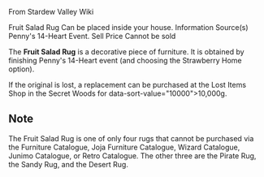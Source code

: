 From Stardew Valley Wiki

Fruit Salad Rug Can be placed inside your house. Information Source(s) Penny's 14-Heart Event. Sell Price Cannot be sold

The **Fruit Salad Rug** is a decorative piece of furniture. It is obtained by finishing Penny's 14-Heart event (and choosing the Strawberry Home option).

If the original is lost, a replacement can be purchased at the Lost Items Shop in the Secret Woods for data-sort-value="10000"&gt;10,000g.

## Note

The Fruit Salad Rug is one of only four rugs that cannot be purchased via the Furniture Catalogue, Joja Furniture Catalogue, Wizard Catalogue, Junimo Catalogue, or Retro Catalogue. The other three are the Pirate Rug, the Sandy Rug, and the Desert Rug.